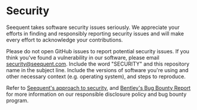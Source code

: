 # Security

Seequent takes software security issues seriously. We appreciate your efforts in finding and responsibly reporting
security issues and will make every effort to acknowledge your contributions.

Please do not open GitHub issues to report potential security issues. If you think you've found a vulnerability in
our software, please email security@seequent.com. Include the word "SECURITY" and this repository name in the
subject line. Include the versions of software you're using and other necessary context (e.g. operating system),
and steps to reproduce.

Refer to [Seequent's approach to security](https://www.seequent.com/help-support/security/), and
[Bentley's Bug Bounty Report](https://www.bentley.com/legal/bug-bounty-report/) for more information on our responsible
disclosure policy and bug bounty program.
